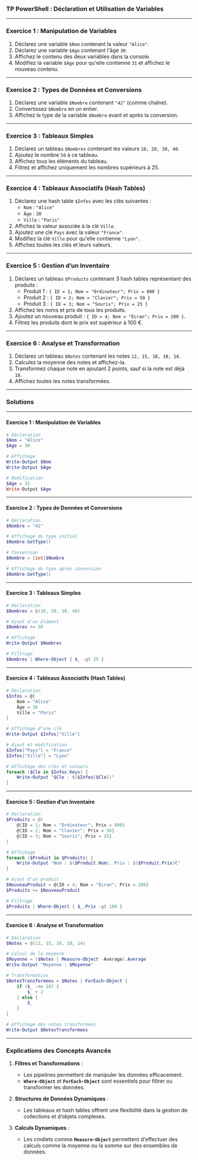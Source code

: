 ### TP PowerShell : Déclaration et Utilisation de Variables

---

### **Exercice 1 : Manipulation de Variables**

1. Déclarez une variable `$Nom` contenant la valeur `"Alice"`.
2. Déclarez une variable `$Age` contenant l'âge `30`.
3. Affichez le contenu des deux variables dans la console.
4. Modifiez la variable `$Age` pour qu'elle contienne `31` et affichez le nouveau contenu.

---

### **Exercice 2 : Types de Données et Conversions**

1. Déclarez une variable `$Nombre` contenant `"42"` (comme chaîne).
2. Convertissez `$Nombre` en un entier.
3. Affichez le type de la variable `$Nombre` avant et après la conversion.

---

### **Exercice 3 : Tableaux Simples**

1. Déclarez un tableau `$Nombres` contenant les valeurs `10, 20, 30, 40`.
2. Ajoutez le nombre `50` à ce tableau.
3. Affichez tous les éléments du tableau.
4. Filtrez et affichez uniquement les nombres supérieurs à 25.

---

### **Exercice 4 : Tableaux Associatifs (Hash Tables)**

1. Déclarez une hash table `$Infos` avec les clés suivantes :
   - `Nom` : `"Alice"`
   - `Âge` : `30`
   - `Ville` : `"Paris"`
2. Affichez la valeur associée à la clé `Ville`.
3. Ajoutez une clé `Pays` avec la valeur `"France"`.
4. Modifiez la clé `Ville` pour qu'elle contienne `"Lyon"`.
5. Affichez toutes les clés et leurs valeurs.

---

### **Exercice 5 : Gestion d’un Inventaire**

1. Déclarez un tableau `$Produits` contenant 3 hash tables représentant des produits :
   - Produit 1 : `{ ID = 1; Nom = "Ordinateur"; Prix = 800 }`
   - Produit 2 : `{ ID = 2; Nom = "Clavier"; Prix = 50 }`
   - Produit 3 : `{ ID = 3; Nom = "Souris"; Prix = 25 }`
2. Affichez les noms et prix de tous les produits.
3. Ajoutez un nouveau produit : `{ ID = 4; Nom = "Écran"; Prix = 200 }`.
4. Filtrez les produits dont le prix est supérieur à 100 €.

---

### **Exercice 6 : Analyse et Transformation**

1. Déclarez un tableau `$Notes` contenant les notes `12, 15, 18, 10, 14`.
2. Calculez la moyenne des notes et affichez-la.
3. Transformez chaque note en ajoutant 2 points, sauf si la note est déjà `18`.
4. Affichez toutes les notes transformées.

---

### **Solutions**

---

#### **Exercice 1 : Manipulation de Variables**
```powershell
# Déclaration
$Nom = "Alice"
$Age = 30

# Affichage
Write-Output $Nom
Write-Output $Age

# Modification
$Age = 31
Write-Output $Age
```

---

#### **Exercice 2 : Types de Données et Conversions**
```powershell
# Déclaration
$Nombre = "42"

# Affichage du type initial
$Nombre.GetType()

# Conversion
$Nombre = [int]$Nombre

# Affichage du type après conversion
$Nombre.GetType()
```

---

#### **Exercice 3 : Tableaux Simples**
```powershell
# Déclaration
$Nombres = @(10, 20, 30, 40)

# Ajout d'un élément
$Nombres += 50

# Affichage
Write-Output $Nombres

# Filtrage
$Nombres | Where-Object { $_ -gt 25 }
```

---

#### **Exercice 4 : Tableaux Associatifs (Hash Tables)**
```powershell
# Déclaration
$Infos = @{
    Nom = "Alice"
    Âge = 30
    Ville = "Paris"
}

# Affichage d'une clé
Write-Output $Infos["Ville"]

# Ajout et modification
$Infos["Pays"] = "France"
$Infos["Ville"] = "Lyon"

# Affichage des clés et valeurs
foreach ($Cle in $Infos.Keys) {
    Write-Output "$Cle : $($Infos[$Cle])"
}
```

---

#### **Exercice 5 : Gestion d’un Inventaire**
```powershell
# Déclaration
$Produits = @(
    @{ID = 1; Nom = "Ordinateur"; Prix = 800}
    @{ID = 2; Nom = "Clavier"; Prix = 50}
    @{ID = 3; Nom = "Souris"; Prix = 25}
)

# Affichage
foreach ($Produit in $Produits) {
    Write-Output "Nom : $($Produit.Nom), Prix : $($Produit.Prix)€"
}

# Ajout d'un produit
$NouveauProduit = @{ID = 4; Nom = "Écran"; Prix = 200}
$Produits += $NouveauProduit

# Filtrage
$Produits | Where-Object { $_.Prix -gt 100 }
```

---

#### **Exercice 6 : Analyse et Transformation**
```powershell
# Déclaration
$Notes = @(12, 15, 18, 10, 14)

# Calcul de la moyenne
$Moyenne = ($Notes | Measure-Object -Average).Average
Write-Output "Moyenne : $Moyenne"

# Transformation
$NotesTransformees = $Notes | ForEach-Object {
    if ($_ -ne 18) {
        $_ + 2
    } else {
        $_
    }
}

# Affichage des notes transformées
Write-Output $NotesTransformees
```

---

### **Explications des Concepts Avancés**

1. **Filtres et Transformations** :
   - Les pipelines permettent de manipuler les données efficacement.
   - **`Where-Object`** et **`ForEach-Object`** sont essentiels pour filtrer ou transformer les données.

2. **Structures de Données Dynamiques** :
   - Les tableaux et hash tables offrent une flexibilité dans la gestion de collections et d’objets complexes.

3. **Calculs Dynamiques** :
   - Les cmdlets comme **`Measure-Object`** permettent d'effectuer des calculs comme la moyenne ou la somme sur des ensembles de données.